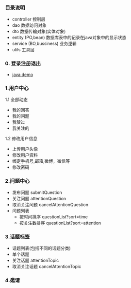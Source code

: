 

### 目录说明

- controller 控制层
- dao        数据访问对象
- dto        数据传输对象(实体对象)
- entity (PO,bean) 		数据库表中的记录在java对象中的显示状态
- service (BO,bussiness) 业务逻辑
- utils      工具层

### 0. 登录注册退出
- [java demo](http://www.programcreek.com/java-api-examples/index.php?source_dir=bugkillers-master/bugkillers-core/src/main/java/org/bugkillers/core/service/impl/UserServiceImpl.java)

### 1.用户中心

1.1 全部动态

- 我的回答
- 我的问题
- 我赞过
- 我关注的

1.2 修改用户信息

- 上传用户头像
- 修改用户资料
- 绑定手机号,邮箱,微博，微信等
- 修改密码

### 2.问题中心

- 发布问题      submitQuestion
- 关注问题      attentionQuestion
- 取消关注问题   cancelAttentionQuestion
- 问题列表
	- 按时间排序  questionList?sort=time
	- 按关注数排序 questionList?sort=attention

### 3.话题标签

- 话题列表(包括不同的话题分类)
- 单个话题
- 关注话题         attentionTopic
- 取消关注话题      cancelAttentionTopic

### 4.邀请
